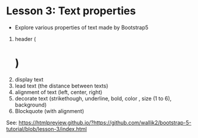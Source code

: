 # Lesson 3: Text properties

- Explore various properties of text made by Bootstrap5
1. header (<h1>)
2. display text 
3. lead text (the distance between texts)
4. alignment of text (left, center, right)
5. decorate text (strikethough, underline, bold, color , size (1 to 6), background)
6. Blockquote (with alignment)

See: https://htmlpreview.github.io/?https://github.com/wallik2/bootstrap-5-tutorial/blob/lesson-3/index.html
